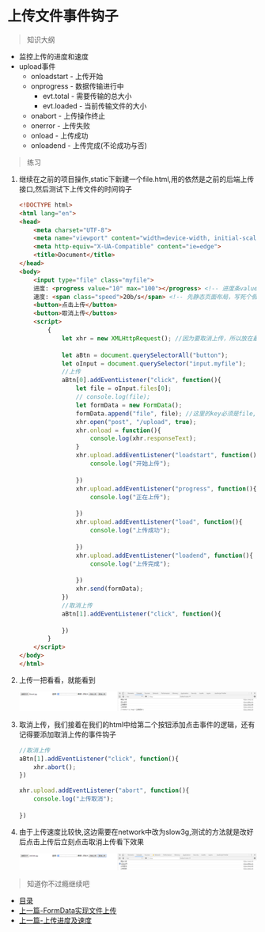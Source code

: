 # 上传文件事件钩子

> 知识大纲
* 监控上传的进度和速度
* upload事件
    * onloadstart - 上传开始
    * onprogress - 数据传输进行中
        * evt.total - 需要传输的总大小
        * evt.loaded - 当前传输文件的大小
    * onabort - 上传操作终止
    * onerror - 上传失败
    * onload - 上传成功
    * onloadend - 上传完成(不论成功与否)

> 练习
1. 继续在之前的项目操作,static下新建一个file.html,用的依然是之前的后端上传接口,然后测试下上传文件的时间钩子
    ```html
    <!DOCTYPE html>
    <html lang="en">
    <head>
        <meta charset="UTF-8">
        <meta name="viewport" content="width=device-width, initial-scale=1.0">
        <meta http-equiv="X-UA-Compatible" content="ie=edge">
        <title>Document</title>
    </head>
    <body>
        <input type="file" class="myfile">
        进度: <progress value="10" max="100"></progress> <!-- 进度条value当前进度max最大值 -->
        速度: <span class="speed">20b/s</span> <!-- 先静态页面布局，写死个假数据 -->
        <button>点击上传</button>
        <button>取消上传</button>
        <script>
            {
                let xhr = new XMLHttpRequest(); //因为要取消上传，所以放在最外面

                let aBtn = document.querySelectorAll("button");
                let oInput = document.querySelector("input.myfile");
                //上传
                aBtn[0].addEventListener("click", function(){
                    let file = oInput.files[0];
                    // console.log(file);
                    let formData = new FormData();
                    formData.append("file", file); //这里的key必须是file,请看下我们的后端代码就知道了
                    xhr.open("post", "/upload", true);
                    xhr.onload = function(){
                        console.log(xhr.responseText);
                    } 
                    xhr.upload.addEventListener("loadstart", function(){
                        console.log("开始上传");
                        
                    })
                    xhr.upload.addEventListener("progress", function(){
                        console.log("正在上传");
                        
                    })
                    xhr.upload.addEventListener("load", function(){
                        console.log("上传成功");
                        
                    })
                    xhr.upload.addEventListener("loadend", function(){
                        console.log("上传完成");
                        
                    })
                    xhr.send(formData);
                })
                //取消上传
                aBtn[1].addEventListener("click", function(){
                    
                })
            }
        </script>
    </body>
    </html>
    ```
2. 上传一把看看，就能看到 

    ![](./images/上传文件事件钩子初探.jpg)

3. 取消上传，我们接着在我们的html中给第二个按钮添加点击事件的逻辑，还有记得要添加取消上传的事件钩子
    ```js
    //取消上传
    aBtn[1].addEventListener("click", function(){
        xhr.abort();
    })
    ```
    ```js
    xhr.upload.addEventListener("abort", function(){
        console.log("上传取消");
        
    })
    ```
4. 由于上传速度比较快,这边需要在network中改为slow3g,测试的方法就是改好后点击上传后立刻点击取消上传看下效果  

    ![](./images/取消上传.jpg)

> 知道你不过瘾继续吧
* [目录](../../README.md)
* [上一篇-FormData实现文件上传](../day-17/FormData实现文件上传.md)    
* [上一篇-上传进度及速度](../day-19/上传进度及速度.md)    
